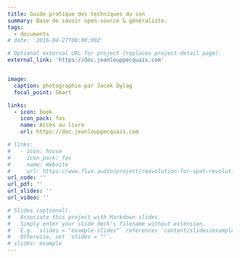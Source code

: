 ```yaml
---
title: Guide pratique des techniques du son
summary: Base de savoir open-source & généraliste.
tags:
  - documents
# date: '2016-04-27T00:00:00Z'

# Optional external URL for project (replaces project detail page).
external_link: 'https://doc.jeanlouppecquais.com'


image:
  caption: photographie par Jacek Dylag
  focal_point: Smart

links:
  - icon: book
    icon_pack: fas
    name: Accès au livre
    url: https://doc.jeanlouppecquais.com

# links:
#   - icon: house
#     icon_pack: fas
#     name: Website
#     url: https://www.flux.audio/project/reavolution-for-spat-revolution/
url_code: ''
url_pdf: ''
url_slides: ''
url_video: ''

# Slides (optional).
#   Associate this project with Markdown slides.
#   Simply enter your slide deck's filename without extension.
#   E.g. `slides = "example-slides"` references `content/slides/example-slides.md`.
#   Otherwise, set `slides = ""`.
# slides: example
---
```


